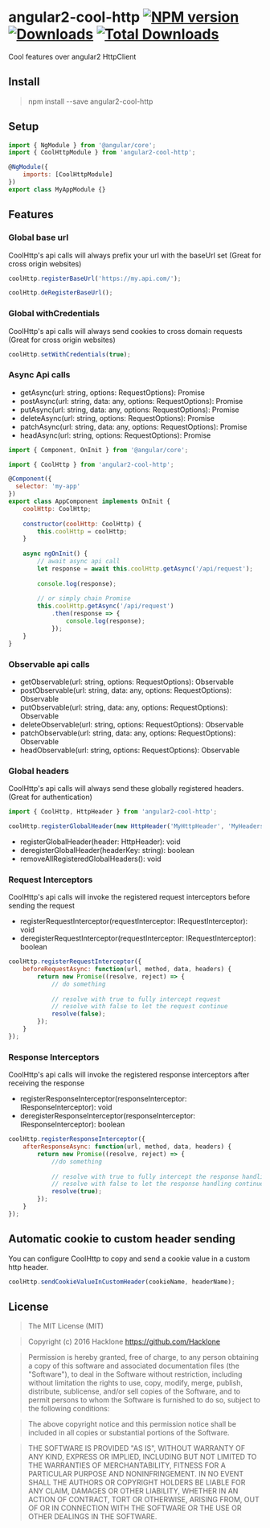 [npm-url]: https://npmjs.org/package/angular2-cool-http
[npm-image]: https://img.shields.io/npm/v/angular2-cool-http.svg
[downloads-image]: https://img.shields.io/npm/dm/angular2-cool-http.svg
[total-downloads-image]: https://img.shields.io/npm/dt/angular2-cool-http.svg

# angular2-cool-http [![NPM version][npm-image]][npm-url] [![Downloads][downloads-image]][npm-url]  [![Total Downloads][total-downloads-image]][npm-url]
Cool features over angular2 HttpClient

## Install 
> npm install --save angular2-cool-http

## Setup
```javascript
import { NgModule } from '@angular/core';
import { CoolHttpModule } from 'angular2-cool-http';

@NgModule({
    imports: [CoolHttpModule]
})
export class MyAppModule {}
```

## Features
### Global base url
CoolHttp's api calls will always prefix your url with the baseUrl set (Great for cross origin websites)

```javascript
coolHttp.registerBaseUrl('https://my.api.com/');
```

```javascript
coolHttp.deRegisterBaseUrl();
```

### Global withCredentials
CoolHttp's api calls will always send cookies to cross domain requests (Great for cross origin websites)

```javascript
coolHttp.setWithCredentials(true);
```

### Async Api calls
- getAsync(url: string, options: RequestOptions): Promise<any>
- postAsync(url: string, data: any, options: RequestOptions): Promise<any>
- putAsync(url: string, data: any, options: RequestOptions): Promise<any>
- deleteAsync(url: string, options: RequestOptions): Promise<any>
- patchAsync(url: string, data: any, options: RequestOptions): Promise<any>
- headAsync(url: string, options: RequestOptions): Promise<any>

```javascript
import { Component, OnInit } from '@angular/core';

import { CoolHttp } from 'angular2-cool-http';

@Component({
  selector: 'my-app'
})
export class AppComponent implements OnInit { 
    coolHttp: CoolHttp;
    
    constructor(coolHttp: CoolHttp) {
        this.coolHttp = coolHttp;   
    }
    
    async ngOnInit() {
        // await async api call
        let response = await this.coolHttp.getAsync('/api/request');
        
        console.log(response);
        
        // or simply chain Promise
        this.coolHttp.getAsync('/api/request')
            .then(response => {
                console.log(response);
            });
    }
}
```

### Observable api calls
- getObservable(url: string, options: RequestOptions): Observable<Response>
- postObservable(url: string, data: any, options: RequestOptions): Observable<Response>
- putObservable(url: string, data: any, options: RequestOptions): Observable<Response>
- deleteObservable(url: string, options: RequestOptions): Observable<Response>
- patchObservable(url: string, data: any, options: RequestOptions): Observable<Response>
- headObservable(url: string, options: RequestOptions): Observable<Response>

### Global headers
CoolHttp's api calls will always send these globally registered headers. (Great for authentication)

```javascript
import { CoolHttp, HttpHeader } from 'angular2-cool-http';

coolHttp.registerGlobalHeader(new HttpHeader('MyHttpHeader', 'MyHeadersValue'));
```

- registerGlobalHeader(header: HttpHeader): void
- deregisterGlobalHeader(headerKey: string): boolean
- removeAllRegisteredGlobalHeaders(): void

### Request Interceptors
CoolHttp's api calls will invoke the registered request interceptors before sending the request

- registerRequestInterceptor(requestInterceptor: IRequestInterceptor): void
- deregisterRequestInterceptor(requestInterceptor: IRequestInterceptor): boolean

```javascript
coolHttp.registerRequestInterceptor({
    beforeRequestAsync: function(url, method, data, headers) {
        return new Promise((resolve, reject) => {
            // do something 
            
            // resolve with true to fully intercept request
            // resolve with false to let the request continue
            resolve(false);
        });
    }
});
```

### Response Interceptors
CoolHttp's api calls will invoke the registered response interceptors after receiving the response

- registerResponseInterceptor(responseInterceptor: IResponseInterceptor): void
- deregisterResponseInterceptor(responseInterceptor: IResponseInterceptor): boolean

```javascript
coolHttp.registerResponseInterceptor({
    afterResponseAsync: function(url, method, data, headers) {
        return new Promise((resolve, reject) => {
            //do something 
            
            // resolve with true to fully intercept the response handling
            // resolve with false to let the response handling continue
            resolve(true);
        });
    }
});
```

## Automatic cookie to custom header sending
You can configure CoolHttp to copy and send a cookie value in a custom http header.

```javascript
coolHttp.sendCookieValueInCustomHeader(cookieName, headerName);
```

## License
> The MIT License (MIT)

> Copyright (c) 2016 Hacklone
> https://github.com/Hacklone

> Permission is hereby granted, free of charge, to any person obtaining a copy
> of this software and associated documentation files (the "Software"), to deal
> in the Software without restriction, including without limitation the rights
> to use, copy, modify, merge, publish, distribute, sublicense, and/or sell
> copies of the Software, and to permit persons to whom the Software is
> furnished to do so, subject to the following conditions:

> The above copyright notice and this permission notice shall be included in all
> copies or substantial portions of the Software.

> THE SOFTWARE IS PROVIDED "AS IS", WITHOUT WARRANTY OF ANY KIND, EXPRESS OR
> IMPLIED, INCLUDING BUT NOT LIMITED TO THE WARRANTIES OF MERCHANTABILITY,
> FITNESS FOR A PARTICULAR PURPOSE AND NONINFRINGEMENT. IN NO EVENT SHALL THE
> AUTHORS OR COPYRIGHT HOLDERS BE LIABLE FOR ANY CLAIM, DAMAGES OR OTHER
> LIABILITY, WHETHER IN AN ACTION OF CONTRACT, TORT OR OTHERWISE, ARISING FROM,
> OUT OF OR IN CONNECTION WITH THE SOFTWARE OR THE USE OR OTHER DEALINGS IN THE
> SOFTWARE.
